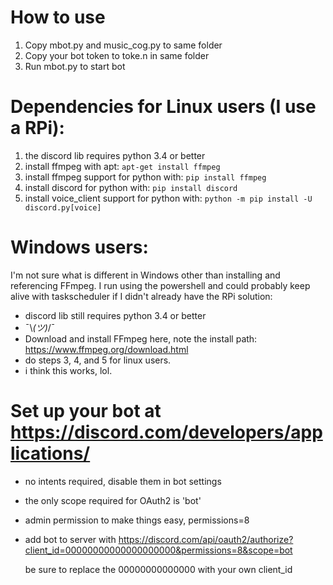 # How to use
1. Copy mbot.py and music_cog.py to same folder
2. Copy your bot token to toke.n in same folder
3. Run mbot.py to start bot

# Dependencies for Linux users (I use a RPi):
1. the discord lib requires python 3.4 or better
2. install ffmpeg with apt: ```apt-get install ffmpeg```
3. install ffmpeg support for python with: ```pip install ffmpeg```
4. install discord for python with: ```pip install discord```
5. install voice_client support for python with: ```python -m pip install -U discord.py[voice]```

# Windows users:
I'm not sure what is different in Windows other than installing and referencing FFmpeg. I run using the powershell and could probably keep alive with taskscheduler if I didn't already have the RPi solution:
- discord lib still requires python 3.4 or better
- ¯\\_(ツ)_/¯
- Download and install FFmpeg here, note the install path: https://www.ffmpeg.org/download.html
- do steps 3, 4, and 5 for linux users.
- i think this works, lol.
#
# Set up your bot at https://discord.com/developers/applications/  
- no intents required, disable them in bot settings
- the only scope required for OAuth2 is 'bot'
- admin permission to make things easy, permissions=8
- add bot to server with https://discord.com/api/oauth2/authorize?client_id=00000000000000000000&permissions=8&scope=bot
  
  be sure to replace the 00000000000000 with your own client_id

